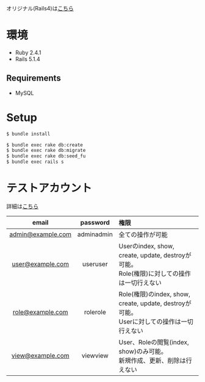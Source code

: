 オリジナル(Rails4)は[こちら](https://github.com/onigra/pundit_sample)

# 環境

* Ruby 2.4.1
* Rails 5.1.4

## Requirements

* MySQL

# Setup

```sh
$ bundle install

$ bundle exec rake db:create
$ bundle exec rake db:migrate
$ bundle exec rake db:seed_fu
$ bundle exec rails s
```

# テストアカウント

詳細は[こちら](https://github.com/onigra/pundit_sample/blob/master/db/fixtures/sample_data.rb)

|email|password|権限|
|:---:|:------:|:--|
|admin@example.com|adminadmin|全ての操作が可能|
|user@example.com|useruser|Userのindex, show, create, update, destroyが可能。 <br> Role(権限)に対しての操作は一切行えない|
|role@example.com|rolerole|Role(権限)のindex, show, create, update, destroyが可能。 <br> Userに対しての操作は一切行えない|
|view@example.com|viewview|User、Roleの閲覧(index, show)のみ可能。 <br> 新規作成、更新、削除は行えない|
